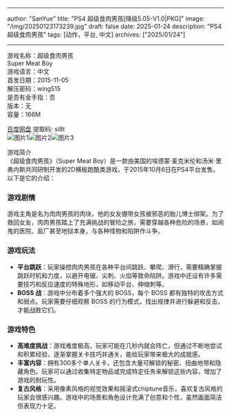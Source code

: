 
---
author: "SanYue"
title: "PS4 超级食肉男孩[降级5.05-V1.0|PKG]"
image: "/img/20250123173239.jpg"
draft: false
date: 2025-01-24
description: "PS4 超级食肉男孩"
tags: [动作，平台, 中文]
archives: ["2025/01/24"]

---

游戏名称：超级食肉男孩   
Super Meat Boy    
游戏语言：中文  
首发日期：2015-11-05  
解压密码：wing515  
是否有金手指：否  
版本：无   
容量：166M

[百度网盘](https://pan.baidu.com/s/1JC0iP0Am9QgWYxA2p49pYg) 提取码: si8t  
![图片1](/img/2fa963.jpg)![图片2](/img/a94f0a.jpg)![图片3](/img/9497e3.jpg)  

游戏简介  
《超级食肉男孩》（Super Meat Boy）是一款由美国的埃德蒙·麦克米伦和汤米·里弗内斯共同研制开发的2D横板跑酷类游戏，于2015年10月6日在PS4平台发售。以下是它的介绍：

### 游戏剧情
游戏主角是名为肉肉男孩的肉块，他的女友绷带女孩被邪恶的胎儿博士绑架。为了救回女友，肉肉男孩踏上了充满挑战的冒险之旅，需要穿越各种危险的场景，如闹鬼的医院、盐厂甚至地狱本身，与各种怪物和陷阱作斗争。

### 游戏玩法
- **平台跳跃**：玩家操控肉肉男孩在各种平台间跳跃、攀爬、滑行，需要精确掌握跳跃时机和力度，以避开电锯、尖刺、火焰等致命陷阱。游戏中还设有许多需要技巧和反应速度的特殊地形，如移动平台、伸缩刺等。
- **BOSS 战**：游戏中分布着多个强大的 BOSS，每个 BOSS 都有独特的攻击方式和弱点。玩家需要仔细观察 BOSS 的行为模式，找出规律并进行躲避和反击，才能战胜它们。

### 游戏特色
- **高难度挑战**：游戏难度极高，玩家可能在几秒内就会阵亡，但通过不断地尝试和积累经验，逐渐掌握关卡技巧并通关，能给玩家带来极大的成就感。
- **丰富内容**：拥有300多个单人关卡，还包含大量可解锁的秘密、扭曲地带和隐藏角色。玩家可以通过收集特定物品或完成特定任务来解锁这些内容，增加了游戏的耐玩性。
- **复古风格**：采用像素风格的视觉效果和摇滚式chiptune音乐，喜欢复古风格的玩家会很感兴趣。游戏中的场景和角色设计充满了创意和个性，虽然画面简洁但表现力十足。
